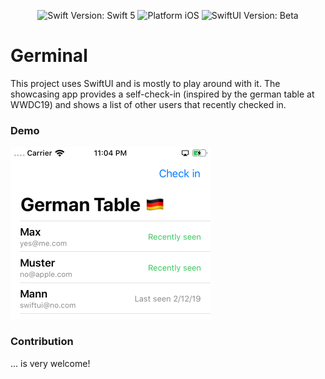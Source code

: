 <p align="center">
<img src="https://img.shields.io/badge/swift-5-orange.svg" alt="Swift Version: Swift 5" title="Swift 5"/>
<img src="https://img.shields.io/badge/platform-ios-lightgrey.svg" alt="Platform iOS" title="Platform Compatibility: Platform iOS"/>
<img src="https://img.shields.io/badge/swiftUI-beta-blue.svg" alt="SwiftUI Version: Beta" title="SwiftUI">
</p>

# Germinal  
This project uses SwiftUI and is mostly to play around with it. The showcasing app provides a self-check-in (inspired by the german table at WWDC19) and shows a list of other users that recently checked in.  

### Demo
<img src="https://github.com/lukaswuerzburger/germinal/raw/develop/readme-resources/demo.png" alt="Germinal UI" title="Germinal UI" width="320"><br/>

### Contribution
... is very welcome!
